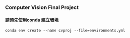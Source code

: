 ### Computer Vision Final Project
#### 請預先使用conda 建立環境
```
conda env create --name cvproj --file=environments.yml
```
